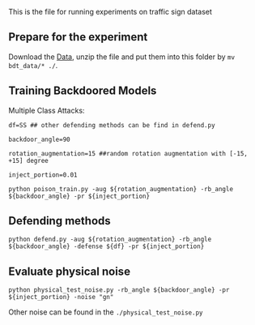 
This is the file for running experiments on traffic sign dataset


## Prepare for the experiment 

Download the [Data](https://github.com/tongwu2020/Rotation_BD/releases/download/dataset/bdt_data.zip), unzip the file and put them into this folder by `mv bdt_data/* ./`.


## Training Backdoored Models

Multiple Class Attacks:

```
df=SS ## other defending methods can be find in defend.py 

backdoor_angle=90

rotation_augmentation=15 ##random rotation augmentation with [-15, +15] degree

inject_portion=0.01 
```

```
python poison_train.py -aug ${rotation_augmentation} -rb_angle ${backdoor_angle} -pr ${inject_portion}
```

## Defending methods 

```
python defend.py -aug ${rotation_augmentation} -rb_angle ${backdoor_angle} -defense ${df} -pr ${inject_portion}
```


## Evaluate physical noise  


```
python physical_test_noise.py -rb_angle ${backdoor_angle} -pr ${inject_portion} -noise "gn"
```

Other noise can be found in the `./physical_test_noise.py`
